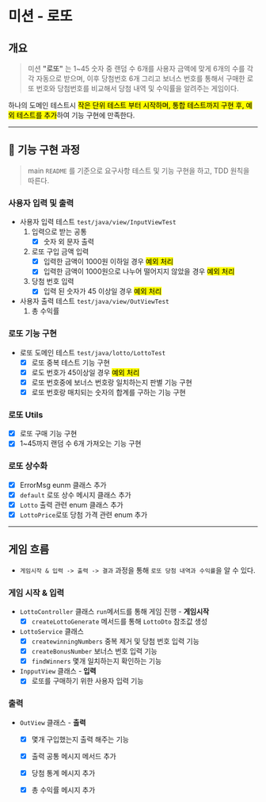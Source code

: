 # 미션 - 로또

## 개요

> 미션 **"로또"** 는 1~45 숫자 중 랜덤 수 6개를 사용자 금액에 맞게 6개의 수를 각각 자동으로 받으며, 이후 당첨번호 6개 그리고 보너스 번호를 통해서 구매한 로또 번호와 당첨번호를 비교해서 당첨 내역
> 및 수익률을 알려주는 게임이다.

하나의 도메인 테스트시 <mark>작은 단위 테스트 부터 시작하며, 통합 테스트까지 구현 후, 예외 테스트를 추가</mark>하여 기능 구현에 만족한다.
________

## 🚀 기능 구현 과정

> main `README` 를 기준으로 요구사항 테스트 및 기능 구현을 하고, TDD 원칙을 따른다.

### 사용자 입력 및 출력

- 사용자 입력 테스트 `test/java/view/InputViewTest`
    1. 입력으로 받는 공통
        - [x] 숫자 외 문자 출력
    2. 로또 구입 금액 입력
        - [x] 입력한 금액이 1000원 이하일 경우 <mark>예외 처리</mark>
        - [x] 입력한 금액이 1000원으로 나누어 떨어지지 않았을 경우 <mark>예외 처리</mark>
    3. 당첨 번호 입력
        - [x] 입력 된 숫자가 45 이상일 경우 <mark>예외 처리 </mark>
- 사용자 출력 테스트 `test/java/view/OutViewTest`
    1. 총 수익률

### 로또 기능 구현

- 로또 도메인 테스트 `test/java/lotto/LottoTest`
    - [x] 로또 중복 테스트 기능 구현
    - [x] 로도 번호가 45이상일 경우 <mark>예외 처리 </mark>
    - [x] 로또 번호중에 보너스 번호랑 일치하는지 판별 기능 구현
    - [x] 로또 번호랑 매치되는 숫자의 합계를 구하는 기능 구현

### 로또 Utils

- [x] 로또 구매 기능 구현
- [x] 1~45까지 랜덤 수 6개 가져오는 기능 구현

### 로또 상수화

- [x] ErrorMsg eunm 클래스 추가
- [x] `default` 로또 상수 메시지 클래스 추가
- [x] `Lotto` 출력 관련 enum 클래스 추가
- [x] `LottoPrice`로또 당첨 가격 관련 enum 추가

________

## 게임 흐름

- `게임시작 & 입력 -> 출력 -> 결과` 과정을 통해 `로또 당첨 내역과 수익률`을 알 수 있다.

### 게임 시작 & 입력

- `LottoController` 클래스 `run`메서드를 통해 게임 진행 - <b>게임시작 </b>
    - [x] `createLottoGenerate` 메서드를 통해 `LottoDto` 참조값 생성

- `LottoService` 클래스
    - [x] `createwinningNumbers` 중복 제거 및 당첨 번호 입력 기능
    - [x] `createBonusNumber` 보너스 번호 입력 기능
    - [x] `findWinners` 몇개 일치하는지 확인하는 기능
- `InpputView` 클래스 -<b> 입력</b>
    - [x] 로또를 구매하기 위한 사용자 입력 기능

### 출력

- `OutView` 클래스 - <b>출력</b>
    - [x] 몇개 구입했는지 출력 해주는 기능
    - [x] 출력 공통 메시지 메서드 추가
    - [x] 당첨 통계 메시지 추가
    - [x] 총 수익률 메시지 추가 


